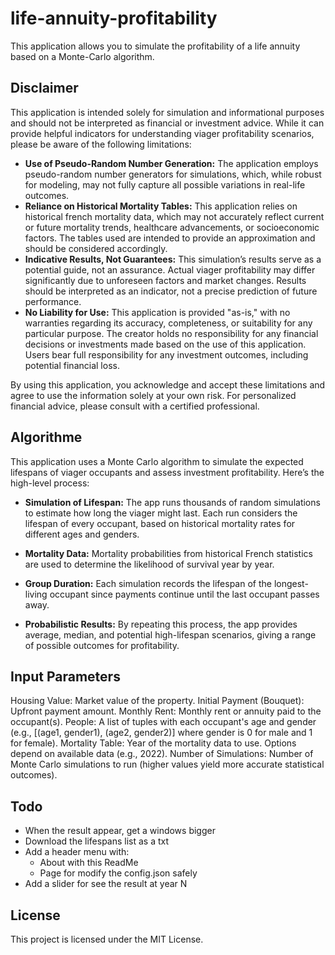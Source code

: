# life-annuity-profitability

This application allows you to simulate the profitability of a life annuity based on a Monte-Carlo algorithm.

## Disclaimer
This application is intended solely for simulation and informational purposes and should not be interpreted as financial or investment advice. While it can provide helpful indicators for understanding viager profitability scenarios, please be aware of the following limitations:
- **Use of Pseudo-Random Number Generation:** The application employs pseudo-random number generators for simulations, which, while robust for modeling, may not fully capture all possible variations in real-life outcomes.
- **Reliance on Historical Mortality Tables:** This application relies on historical french mortality data, which may not accurately reflect current or future mortality trends, healthcare advancements, or socioeconomic factors. The tables used are intended to provide an approximation and should be considered accordingly.
- **Indicative Results, Not Guarantees:** This simulation’s results serve as a potential guide, not an assurance. Actual viager profitability may differ significantly due to unforeseen factors and market changes. Results should be interpreted as an indicator, not a precise prediction of future performance.
- **No Liability for Use:** This application is provided "as-is," with no warranties regarding its accuracy, completeness, or suitability for any particular purpose. The creator holds no responsibility for any financial decisions or investments made based on the use of this application. Users bear full responsibility for any investment outcomes, including potential financial loss.

By using this application, you acknowledge and accept these limitations and agree to use the information solely at your own risk. For personalized financial advice, please consult with a certified professional.

## Algorithme
This application uses a Monte Carlo algorithm to simulate the expected lifespans of viager occupants and assess investment profitability. Here’s the high-level process:

- **Simulation of Lifespan:** The app runs thousands of random simulations to estimate how long the viager might last. Each run considers the lifespan of every occupant, based on historical mortality rates for different ages and genders.

- **Mortality Data:** Mortality probabilities from historical French statistics are used to determine the likelihood of survival year by year.

- **Group Duration:** Each simulation records the lifespan of the longest-living occupant since payments continue until the last occupant passes away.

- **Probabilistic Results:** By repeating this process, the app provides average, median, and potential high-lifespan scenarios, giving a range of possible outcomes for profitability.

## Input Parameters
Housing Value: Market value of the property.
Initial Payment (Bouquet): Upfront payment amount.
Monthly Rent: Monthly rent or annuity paid to the occupant(s).
People: A list of tuples with each occupant's age and gender (e.g., [(age1, gender1), (age2, gender2)] where gender is 0 for male and 1 for female).
Mortality Table: Year of the mortality data to use. Options depend on available data (e.g., 2022).
Number of Simulations: Number of Monte Carlo simulations to run (higher values yield more accurate statistical outcomes).

## Todo
- When the result appear, get a windows bigger
- Download the lifespans list as a txt
- Add a header menu with:
  - About with this ReadMe
  - Page for modify the config.json safely
- Add a slider for see the result at year N

## License
This project is licensed under the MIT License.
